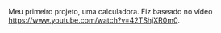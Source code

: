 Meu primeiro projeto, uma calculadora.
Fiz baseado no vídeo https://www.youtube.com/watch?v=42TShjXR0m0.
